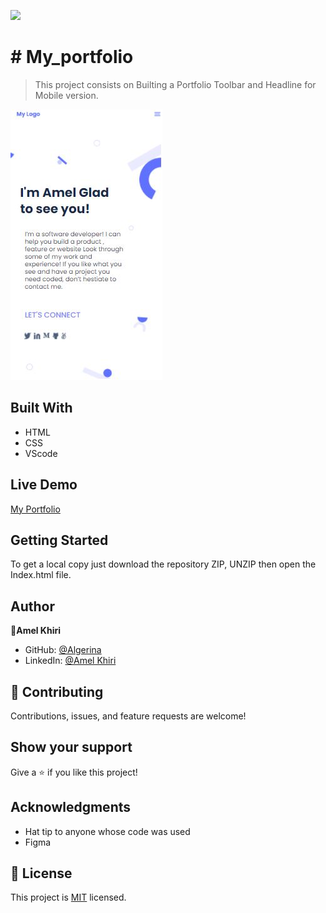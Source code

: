 ![](https://img.shields.io/badge/Microverse-blueviolet)

# # My_portfolio

> This project consists on Builting a  Portfolio Toolbar and Headline for  Mobile version.

![screenshot](./img/screenshotpf.JPG)

## Built With

- HTML
- CSS
- VScode

## Live Demo

[My Portfolio](https://rawcdn.githack.com/algerina/My_portfolio/6d1799a4c4ac5ae0cb51d6afaa0e81d3f906f0e9/index.html)

## Getting Started

To get a local copy just download the repository ZIP, UNZIP then open the Index.html file.

## Author

👤**Amel Khiri**

- GitHub: [@Algerina](https://github.com/Algerina)
- LinkedIn: [@Amel Khiri](https://linkedin.com/in/amel-khiri-qahwadji-37a550135)

## 🤝 Contributing

Contributions, issues, and feature requests are welcome!

## Show your support

Give a ⭐️ if you like this project!

## Acknowledgments

- Hat tip to anyone whose code was used
- Figma

## 📝 License

This project is [MIT](./MIT.md) licensed.
